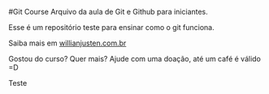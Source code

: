 #Git Course
Arquivo da aula de Git e Github para iniciantes.

Esse é um repositório teste para ensinar como o git funciona.

Saiba mais em [willianjusten.com.br](http://willianjusten.com.br)

Gostou do curso? Quer mais? Ajude com uma doação, até um café é válido =D

Teste
